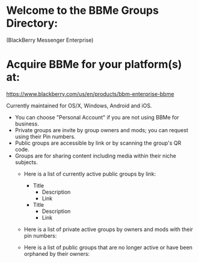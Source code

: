 # Welcome to the BBMe Groups Directory:
(BlackBerry Messenger Enterprise)

# Acquire BBMe for your platform(s) at:
https://www.blackberry.com/us/en/products/bbm-enterprise-bbme

Currently maintained for OS/X, Windows, Android and iOS.
* You can choose "Personal Account" if you are not using BBMe for business.
* Private groups are invite by group owners and mods; you can request using their Pin numbers.
* Public groups are accessible by link or by scanning the group's QR code.
* Groups are for sharing content including media within their niche subjects.
  - Here is a list of currently active public groups by link:
    - Title
      - Description
      - Link
    - Title
      - Description
      - Link
    
  - Here is a list of private active groups by owners and mods with their pin numbers:
  - Here is a list of public groups that are no longer active or have been orphaned by their owners:
